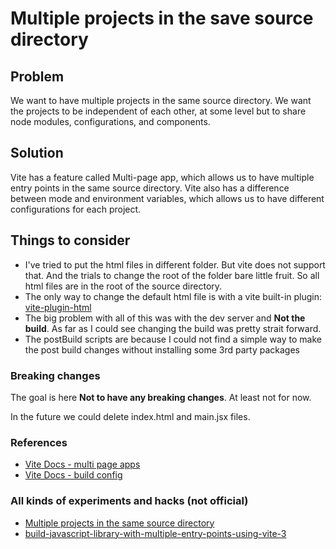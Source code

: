 # Multiple projects in the save source directory

## Problem

We want to have multiple projects in the same source directory.
We want the projects to be independent of each other, at some level but to share node modules, configurations, and components.

## Solution
Vite has a feature called Multi-page app, which allows us to have multiple entry points in the same source directory.
Vite also has a difference between mode and environment variables, which allows us to have different configurations for each project.

## Things to consider

- I've tried to put the html files in different folder. But vite does not support that. And the trials to change the root of the folder bare little fruit. So all html files are in the root of the source directory.
- The only way to change the default html file is with a vite built-in plugin: [vite-plugin-html](https://vitejs.dev/guide/api-plugin.html#conditional-application)
- The big problem with all of this was with the dev server and **Not the build**. As far as I could see changing the build was pretty strait forward.
- The postBuild scripts are because I could not find a simple way to make the post build changes without installing some 3rd party packages

### Breaking changes

The goal is here **Not to have any breaking changes**. At least not for now.

In the future we could delete index.html and main.jsx files.

### References

- [Vite Docs - multi page apps](https://vitejs.dev/guide/features.html#multi-page-app)
- [Vite Docs - build config](https://vitejs.dev/guide/build)

### All kinds of experiments and hacks (not official)
- [Multiple projects in the same source directory](https://stackoverflow.com/questions/74159670/vite-multiple-apps-with-same-source)
- [build-javascript-library-with-multiple-entry-points-using-vite-3](https://www.raulmelo.me/en/blog/build-javascript-library-with-multiple-entry-points-using-vite-3)
